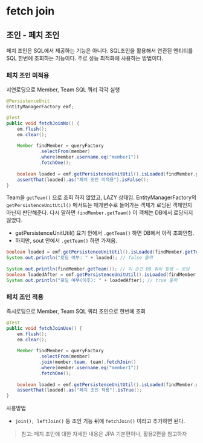 # fetch join

## 조인 - 페치 조인

페치 조인은 SQL에서 제공하는 기능은 아니다. SQL조인을 활용해서 연관된 엔티티를 SQL 한번에 조회하는 기능이다.
주로 성능 최적화에 사용하는 방법이다.

### 페치 조인 미적용

지연로딩으로 Member, Team SQL 쿼리 각각 실행

```java
@PersistenceUnit
EntityManagerFactory emf;

@Test
public void fetchJoinNo() {
	em.flush();
	em.clear();
	
	Member findMember = queryFactory
			.selectFrom(member)
			.where(member.username.eq("member1"))
			.fetchOne();
			
	boolean loaded = emf.getPersistenceUnitUtil().isLoaded(findMember.getTeam());
	assertThat(loaded).as("페치 조인 미적용").isFalse();
}
```

Team을 `getTeam()` 으로 조회 하지 않았고, LAZY 상태임.
EntityManagerFactory의 `getPersistenceUnitUtil()` 메서드는 매개변수로 들어가는 객체가 로딩된 객체인지 아닌지 판단해준다.
다시 말하면 `findMember.getTeam()` 이 객체는 DB에서 로딩되지 않았다.

- getPersistenceUnitUtil() 요기 안에서 `.getTeam()` 하면 DB에서 아직 조회안함.
- 하지만, sout 안에서 `.getTeam()` 하면 가져옴.

```java
boolean loaded = emf.getPersistenceUnitUtil().isLoaded(findMember.getTeam());
System.out.println("로딩 여부: " + loaded); // false 출력
  
System.out.println(findMember.getTeam()); // 이 순간 DB 쿼리 발생 → 로딩
boolean loadedAfter = emf.getPersistenceUnitUtil().isLoaded(findMember.getTeam());
System.out.println("로딩 여부(이후): " + loadedAfter); // true 출력
```

### 페치 조인 적용

즉시로딩으로 Member, Team SQL 쿼리 조인으로 한번에 조회

```java {8}
@Test
public void fetchJoinUse() {
	em.flush();
	em.clear();
	
	Member findMember = queryFactory
			.selectFrom(member)
			.join(member.team, team).fetchJoin()
			.where(member.username.eq("member1"))
			.fetchOne();
			
	boolean loaded = emf.getPersistenceUnitUtil().isLoaded(findMember.getTeam());
	assertThat(loaded).as("페치 조인 적용").isTrue();
}
```

사용방법

- `join(), leftJoin()` 등 조인 기능 뒤에 `fetchJoin()` 이라고 추가하면 된다.

> 참고: 페치 조인에 대한 자세한 내용은 JPA 기본편이나, 활용2편을 참고하자
